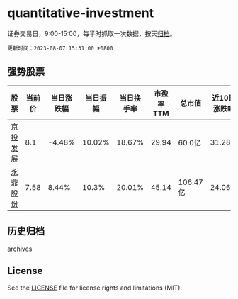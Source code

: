 # quantitative-investment

证券交易日，9:00-15:00，每半时抓取一次数据，按天[归档](archives)。

`更新时间：2023-08-07 15:31:00 +0800`

## 强势股票

|股票|当前价|当日涨跌幅|当日振幅|当日换手率|市盈率TTM|总市值|近10日涨跌幅|
|----|----|----|----|----|----|----|----|
|[京投发展](https://xueqiu.com/S/SH600683)|8.1|-4.48%|10.02%|18.67%|29.94|60.0亿|31.28%|
|[永鼎股份](https://xueqiu.com/S/SH600105)|7.58|8.44%|10.3%|20.01%|45.14|106.47亿|24.06%|

## 历史归档

[archives](archives)

## License

See the [LICENSE](LICENSE) file for license rights and limitations (MIT).